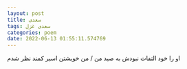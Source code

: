 ```yaml
---
layout: post
title: سعدی
tags: سعدی غزل
categories: poem
date: 2022-06-13 01:55:11.574769
---
```


او را خود التفات نبودش به صید من / من خویشتن اسیر کمند نظر شدم